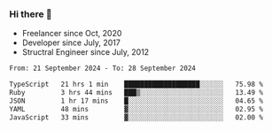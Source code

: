 ### Hi there 👋

- Freelancer since Oct, 2020
- Developer since July, 2017
- Structral Engineer since July, 2012

<!--START_SECTION:waka-->

```txt
From: 21 September 2024 - To: 28 September 2024

TypeScript   21 hrs 1 min    ███████████████████░░░░░░   75.98 %
Ruby         3 hrs 44 mins   ███▒░░░░░░░░░░░░░░░░░░░░░   13.49 %
JSON         1 hr 17 mins    █░░░░░░░░░░░░░░░░░░░░░░░░   04.65 %
YAML         48 mins         ▓░░░░░░░░░░░░░░░░░░░░░░░░   02.95 %
JavaScript   33 mins         ▓░░░░░░░░░░░░░░░░░░░░░░░░   02.00 %
```

<!--END_SECTION:waka-->
